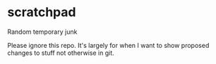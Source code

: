 # scratchpad
Random temporary junk

Please ignore this repo. It's largely for when I want to show proposed changes to stuff not otherwise in git.
